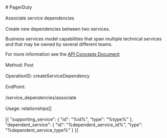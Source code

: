 <br>#     PagerDuty</br>
<br>Associate service dependencies</br>
<br>Create new dependencies between two services.

Business services model capabilities that span multiple technical services and that may be owned by several different teams.

For more information see the [API Concepts Document](../../docs/CONCEPTS.md#business-services)
</br>
<br>Method: Post</br>
<br>OperationID: createServiceDependency</br>
<br>EndPoint:</br>
<br>/service_dependencies/associate</br>
<br>Usage: relationships[]</br>
<br>[{
  "supporting_service": {
    "id": "%id%",
    "type": "%type%"
  },
  "dependent_service": {
    "id": "%dependent_service_id%",
    "type": "%dependent_service_type%"
  }
}]</br>
